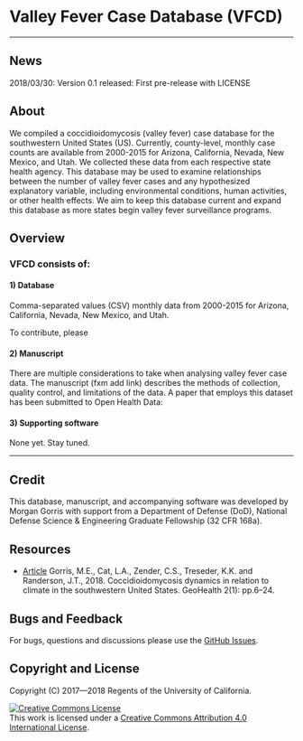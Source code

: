 # Valley Fever Case Database (VFCD)
___
## News

2018/03/30: Version 0.1 released: First pre-release with LICENSE

## About

We compiled a coccidioidomycosis (valley fever) case database for the southwestern United States (US). Currently, county-level, monthly case counts are available from 2000-2015 for Arizona, California, Nevada, New Mexico, and Utah. We collected these data from each respective state health agency. This database may be used to examine relationships between the number of valley fever cases and any hypothesized explanatory variable, including environmental conditions, human activities, or other health effects. We aim to keep this database current and expand this database as more states begin valley fever surveillance programs.

## Overview

### VFCD consists of:

#### 1) Database

Comma-separated values (CSV) monthly data from 2000-2015 for Arizona, California, Nevada, New Mexico, and Utah.

To contribute, please 

#### 2) Manuscript

There are multiple considerations to take when analysing valley fever case data.
The manuscript (fxm add link) describes the methods of collection, quality control, and limitations of the data.
A paper that employs this dataset has been submitted to Open Health Data:

#### 3) Supporting software

None yet. Stay tuned.
___
## Credit

This database, manuscript, and accompanying software was developed by Morgan Gorris with support from a Department of Defense (DoD), National Defense Science & Engineering Graduate Fellowship (32 CFR 168a).

## Resources

* [Article](http://doi.org/10.1002/2017GH000095) Gorris, M.E., Cat, L.A., Zender, C.S., Treseder, K.K. and Randerson, J.T., 2018. Coccidioidomycosis dynamics in relation to climate in the southwestern United States. GeoHealth 2(1): pp.6&ndash;24.

## Bugs and Feedback

For bugs, questions and discussions please use the [GitHub Issues](https://github.com/valleyfever/valleyfevercasedata/issues).
 
## Copyright and License

Copyright (C) 2017&mdash;2018 Regents of the University of California.

<a rel="license" href="http://creativecommons.org/licenses/by/4.0/"><img alt="Creative Commons License" style="border-width:0" src="https://i.creativecommons.org/l/by/4.0/88x31.png" /></a><br />This work is licensed under a <a rel="license" href="http://creativecommons.org/licenses/by/4.0/">Creative Commons Attribution 4.0 International License</a>.
